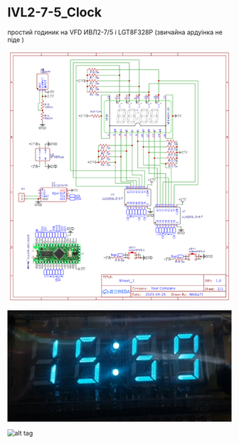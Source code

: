 # IVL2-7-5_Clock

простий годиник на VFD ИВЛ2-7/5 і LGT8F328P (звичайна ардуінка не піде )


 ![alt tag](https://github.com/Nikita7131/IVL2-7-5_Clock/blob/main/Schematic_%D0%B8%D0%B2%D0%BB2-7_5%20test_2023-05-15.png "Опису не буде")​

![alt tag](https://github.com/Nikita7131/IVL2-7-5_Clock/blob/main/photo_2023-05-15_14-47-27.jpg "Опису не буде")​

![alt tag](https://github.com/Nikita7131/IVL2-7-5_Clock/blob/main/photo_2023-05-15_14-47-41.jpgg "Опису не буде")​

